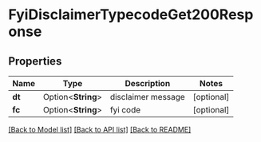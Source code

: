 # FyiDisclaimerTypecodeGet200Response

## Properties

Name | Type | Description | Notes
------------ | ------------- | ------------- | -------------
**dt** | Option<**String**> | disclaimer message | [optional]
**fc** | Option<**String**> | fyi code | [optional]

[[Back to Model list]](../README.md#documentation-for-models) [[Back to API list]](../README.md#documentation-for-api-endpoints) [[Back to README]](../README.md)


